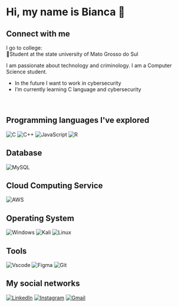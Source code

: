 <!-- ## Hi, my name is Bianca 👋

I am passionate about technology and criminology. I am a Computer Science student.

- 🔭 In the future I want to work in cybersecurity
- 🌱 I’m currently learning C language and cybersecurity

##

  <div style="display": inline_block><br>
   <img align="center" alt="Bia=Js" height="30" width="40" src="https://raw.githubusercontent.com/devicons/devicon/master/icons/javascript/javascript-plain.svg">
   <img align="center" alt="Bia=C" height="30" width="40" src="https://cdn.jsdelivr.net/gh/devicons/devicon@latest/icons/c/c-original.svg">
   <img align="center" alt="Bia=R" height="30" width="40" src="https://cdn.jsdelivr.net/gh/devicons/devicon@latest/icons/r/r-plain.svg">
  </div>

##

  <div>
   <a href="https://www.linkedin.com/in/bianca-barross/" target="_blank"><img src="https://img.shields.io/badge/-LinkedIn-%230077B5?style=for-the-badge&logo=linkedin&logoColor=white" target="_blank"></a>
   <a href="mailto:biancabarrosilva@gmail.com"><img src="https://img.shields.io/badge/Gmail-D14836?style=for-the-badge&logo=gmail&logoColor=white" target="_blank" target="_blank"> </a>
  </div> -->

# Hi, my name is Bianca 👋

## Connect with me

I go to college: <br>
🏤Student at the state university of Mato Grosso do Sul

I am passionate about technology and criminology. I am a Computer Science student.

- In the future I want to work in cybersecurity
- I’m currently learning C language and cybersecurity
  <br>
  <br>
  <br>

## Programming languages ​​I've explored

![C](https://img.shields.io/badge/C-00599C?style=for-the-badge&logo=c&logoColor=white) ![C++](https://img.shields.io/badge/C%2B%2B-00599C?style=for-the-badge&logo=c%2B%2B&logoColor=white) ![JavaScript](https://img.shields.io/badge/JavaScript-F7DF1E?style=for-the-badge&logo=javascript&logoColor=black) ![R](https://img.shields.io/badge/R-276DC3?style=for-the-badge&logo=r&logoColor=white)

## Database

![MySQL](https://img.shields.io/badge/MySQL-00000F?style=for-the-badge&logo=mysql&logoColor=white)

## Cloud Computing Service

![AWS](https://img.shields.io/badge/AWS-000.svg?style=for-the-badge&logo=amazon-aws&logoColor=white)

## Operating System

![Windows](https://img.shields.io/badge/Windows-000?style=for-the-badge&logo=windows&logoColor=2CA5E0) ![Kali](https://img.shields.io/badge/Kali-268BEE?style=for-the-badge&logo=kalilinux&logoColor=white) ![Linux](https://img.shields.io/badge/Linux-000?style=for-the-badge&logo=linux&logoColor=FCC624)

## Tools

![Vscode](https://img.shields.io/badge/Vscode-007ACC?style=for-the-badge&logo=visual-studio-code&logoColor=white) ![Figma](https://img.shields.io/badge/Figma-696969?style=for-the-badge&logo=figma&logoColor=figma) ![Git](https://img.shields.io/badge/GIT-E44C30?style=for-the-badge&logo=git&logoColor=white)

## My social networks

[![LinkedIn](https://img.shields.io/badge/LinkedIn-0077B5?style=for-the-badge&logo=linkedin&logoColor=white)](https://www.linkedin.com/in/bianca-barross/) [![Instagram](https://img.shields.io/badge/-Instagram-%23E4405F?style=for-the-badge&logo=instagram&logoColor=white)](https://www.instagram.com/bianca__barros_/) [![Gmail](https://img.shields.io/badge/Gmail-333333?style=for-the-badge&logo=gmail&logoColor=red)](mailto:biancabarrosilva@gmail.com)
